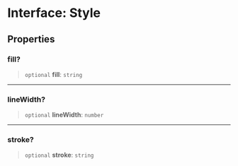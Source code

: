 # Interface: Style

## Properties

### fill?

> `optional` **fill**: `string`

***

### lineWidth?

> `optional` **lineWidth**: `number`

***

### stroke?

> `optional` **stroke**: `string`

